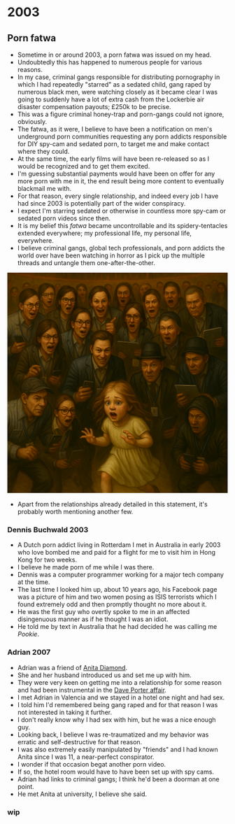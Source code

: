 # 2003

## Porn fatwa

- Sometime in or around 2003, a porn fatwa was issued on my head.
- Undoubtedly this has happened to numerous people for various reasons.
- In my case, criminal gangs responsible for distributing pornography in which I had repeatedly "starred" as a sedated child, gang raped by numerous black men, were watching closely as it became clear I was going to suddenly have a lot of extra cash from the Lockerbie air disaster compensation payouts; £250k to be precise.
- This was a figure criminal honey-trap and porn-gangs could not ignore, obviously.
- The fatwa, as it were, I believe to have been a notification on men's underground porn communities requesting any porn addicts responsible for DIY spy-cam and sedated porn, to target me and make contact where they could.
- At the same time, the early films will have been re-released so as I would be recognized and to get them excited.
- I'm guessing substantial payments would have been on offer for any more porn with me in it, the end result being more content to eventually blackmail me with.
- For that reason, every single relationship, and indeed every job I have had since 2003 is potentially part of the wider conspiracy.
- I expect I'm starring sedated or otherwise in countless more spy-cam or sedated porn videos since then.
- It is my belief this *fatwa* became uncontrollable and its spidery-tentacles extended everywhere; my professional life, my personal life, everywhere.
- I believe criminal gangs, global tech professionals, and porn addicts the world over have been watching in horror as I pick up the multiple threads and untangle them one-after-the-other.

![Porn fatwa](../../content/images/porn-fatwa.png)

- Apart from the relationships already detailed in this statement, it's probably worth mentioning another few.

### Dennis Buchwald 2003

- A Dutch porn addict living in Rotterdam I met in Australia in early 2003 who love bombed me and paid for a flight for me to visit him in Hong Kong for two weeks.
- I believe he made porn of me while I was there.
- Dennis was a computer programmer working for a major tech company at the time.
- The last time I looked him up, about 10 years ago, his Facebook page was a picture of him and two women posing as ISIS terrorists which I found extremely odd and then promptly thought no more about it.
- He was the first guy who overtly spoke to me in an affected disingenuous manner as if he thought I was an idiot.
- He told me by text in Australia that he had decided he was calling me *Pookie*.

### Adrian 2007

- Adrian was a friend of [Anita Diamond](../early-years/2006.md#guardian-soulmates).
- She and her husband introduced us and set me up with him.
- They were very keen on getting me into a relationship for some reason and had been instrumental in the [Dave Porter affair](../early-years/2006.md#guardian-soulmates).
- I met Adrian in Valencia and we stayed in a hotel one night and had sex.
- I told him I'd remembered being gang raped and for that reason I was not interested in taking it further.
- I don't really know why I had sex with him, but he was a nice enough guy.
- Looking back, I believe I was re-traumatized and my behavior was erratic and self-destructive for that reason.
- I was also extremely easily manipulated by "friends" and I had known Anita since I was 11, a near-perfect conspirator.
- I wonder if that occasion begat another porn video.
- If so, the hotel room would have to have been set up with spy cams.
- Adrian had links to criminal gangs; I think he'd been a doorman at one point. 
- He met Anita at university, I believe she said.

### wip
